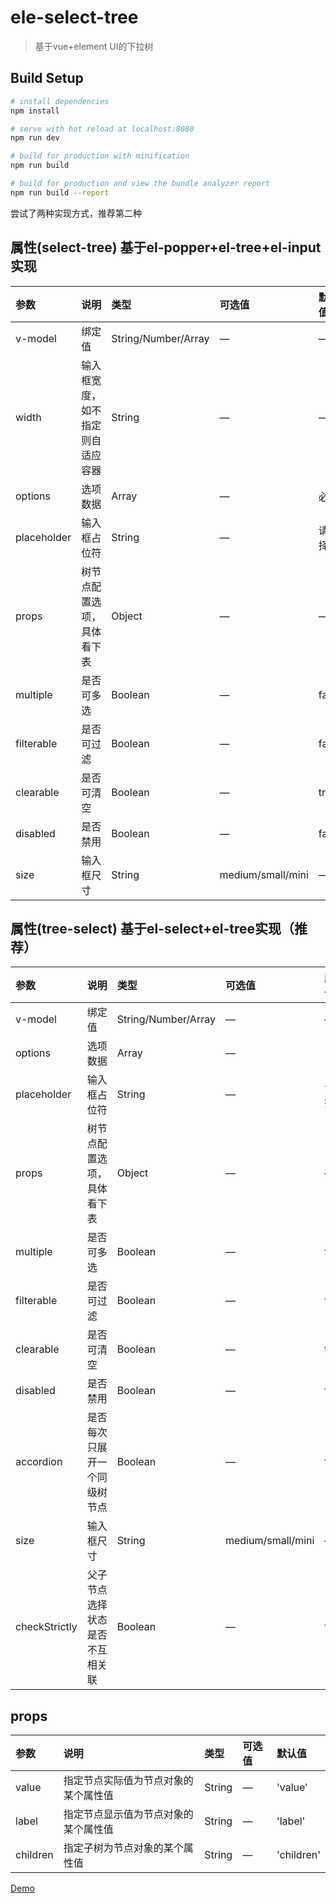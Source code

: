 # ele-select-tree

> 基于vue+element UI的下拉树

## Build Setup

``` bash
# install dependencies
npm install

# serve with hot reload at localhost:8080
npm run dev

# build for production with minification
npm run build

# build for production and view the bundle analyzer report
npm run build --report
```
尝试了两种实现方式，推荐第二种

## 属性(select-tree) 基于el-popper+el-tree+el-input实现
参数|说明|类型|可选值|默认值
:-|:-|:-|:-|:-
v-model|绑定值|String/Number/Array|—|—
width|输入框宽度，如不指定则自适应容器|String|—|—
options|选项数据|Array|—|必填
placeholder|输入框占位符|String|—|请选择
props|树节点配置选项，具体看下表|Object|—|—
multiple|是否可多选|Boolean|—|false
filterable|是否可过滤|Boolean|—|false
clearable|是否可清空|Boolean|—|true
disabled|是否禁用|Boolean|—|false
size|输入框尺寸|String|medium/small/mini|—

## 属性(tree-select) 基于el-select+el-tree实现（推荐）
参数|说明|类型|可选值|默认值
:-|:-|:-|:-|:-
v-model|绑定值|String/Number/Array|—|—
options|选项数据|Array|—|[]
placeholder|输入框占位符|String|—|请选择
props|树节点配置选项，具体看下表|Object|—|—
multiple|是否可多选|Boolean|—|false
filterable|是否可过滤|Boolean|—|false
clearable|是否可清空|Boolean|—|true
disabled|是否禁用|Boolean|—|false
accordion|是否每次只展开一个同级树节点|Boolean|—|false
size|输入框尺寸|String|medium/small/mini|—
checkStrictly|父子节点选择状态是否不互相关联|Boolean|—|false

## props
参数|说明|类型|可选值|默认值
:-|:-|:-|:-|:-
value|指定节点实际值为节点对象的某个属性值|String|—|'value'
label|指定节点显示值为节点对象的某个属性值|String|—|'label'
children|指定子树为节点对象的某个属性值|String|—|'children'

[Demo](https://shenwangchuan.github.io/ele-select-tree/dist/)

